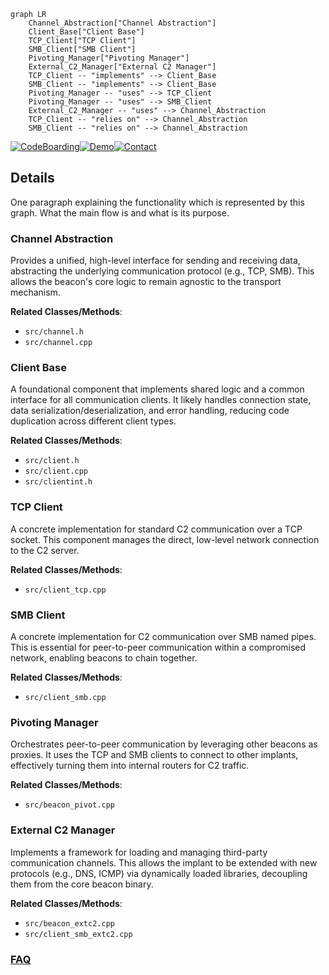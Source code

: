 ```mermaid
graph LR
    Channel_Abstraction["Channel Abstraction"]
    Client_Base["Client Base"]
    TCP_Client["TCP Client"]
    SMB_Client["SMB Client"]
    Pivoting_Manager["Pivoting Manager"]
    External_C2_Manager["External C2 Manager"]
    TCP_Client -- "implements" --> Client_Base
    SMB_Client -- "implements" --> Client_Base
    Pivoting_Manager -- "uses" --> TCP_Client
    Pivoting_Manager -- "uses" --> SMB_Client
    External_C2_Manager -- "uses" --> Channel_Abstraction
    TCP_Client -- "relies on" --> Channel_Abstraction
    SMB_Client -- "relies on" --> Channel_Abstraction
```

[![CodeBoarding](https://img.shields.io/badge/Generated%20by-CodeBoarding-9cf?style=flat-square)](https://github.com/CodeBoarding/GeneratedOnBoardings)[![Demo](https://img.shields.io/badge/Try%20our-Demo-blue?style=flat-square)](https://www.codeboarding.org/demo)[![Contact](https://img.shields.io/badge/Contact%20us%20-%20contact@codeboarding.org-lightgrey?style=flat-square)](mailto:contact@codeboarding.org)

## Details

One paragraph explaining the functionality which is represented by this graph. What the main flow is and what is its purpose.

### Channel Abstraction
Provides a unified, high-level interface for sending and receiving data, abstracting the underlying communication protocol (e.g., TCP, SMB). This allows the beacon's core logic to remain agnostic to the transport mechanism.


**Related Classes/Methods**:

- `src/channel.h`
- `src/channel.cpp`


### Client Base
A foundational component that implements shared logic and a common interface for all communication clients. It likely handles connection state, data serialization/deserialization, and error handling, reducing code duplication across different client types.


**Related Classes/Methods**:

- `src/client.h`
- `src/client.cpp`
- `src/clientint.h`


### TCP Client
A concrete implementation for standard C2 communication over a TCP socket. This component manages the direct, low-level network connection to the C2 server.


**Related Classes/Methods**:

- `src/client_tcp.cpp`


### SMB Client
A concrete implementation for C2 communication over SMB named pipes. This is essential for peer-to-peer communication within a compromised network, enabling beacons to chain together.


**Related Classes/Methods**:

- `src/client_smb.cpp`


### Pivoting Manager
Orchestrates peer-to-peer communication by leveraging other beacons as proxies. It uses the TCP and SMB clients to connect to other implants, effectively turning them into internal routers for C2 traffic.


**Related Classes/Methods**:

- `src/beacon_pivot.cpp`


### External C2 Manager
Implements a framework for loading and managing third-party communication channels. This allows the implant to be extended with new protocols (e.g., DNS, ICMP) via dynamically loaded libraries, decoupling them from the core beacon binary.


**Related Classes/Methods**:

- `src/beacon_extc2.cpp`
- `src/client_smb_extc2.cpp`




### [FAQ](https://github.com/CodeBoarding/GeneratedOnBoardings/tree/main?tab=readme-ov-file#faq)